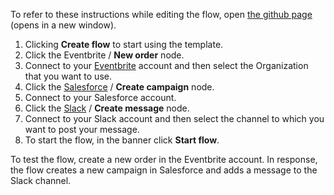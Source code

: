 To refer to these instructions while editing the flow, open [the github page](https://github.com/ot4i/app-connect-templates/blob/main/resources/markdown/Add%20Eventbrite%20event%20as%20a%20new%20Salesforce%20campaign%20and%20notify%20via%20Slack_instructions.md) (opens in a new window).

1. Clicking **Create flow** to start using the template.
2. Click the Eventbrite / **New order** node.
3. Connect to your [Eventbrite](https://ibm.biz/aaseventbrite) account and then select the Organization that you want to use.
4. Click the [Salesforce](https://ibm.biz/aassalesforce) / **Create campaign** node.
5. Connect to your Salesforce account.
6. Click the [Slack](https://ibm.biz/aasslack) / **Create message** node.
7. Connect to your Slack account and then select the channel to which you want to post your message.
8. To start the flow, in the banner click **Start flow**.

To test the flow, create a new order in the Eventbrite account.  In response, the flow creates a new campaign in Salesforce and adds a message to the Slack channel.
